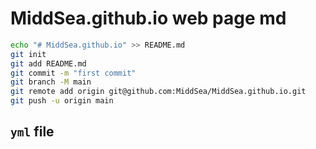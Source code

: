 # MiddSea.github.io web page md

```zsh
echo "# MiddSea.github.io" >> README.md
git init
git add README.md
git commit -m "first commit"
git branch -M main
git remote add origin git@github.com:MiddSea/MiddSea.github.io.git
git push -u origin main
```

## `yml` file
